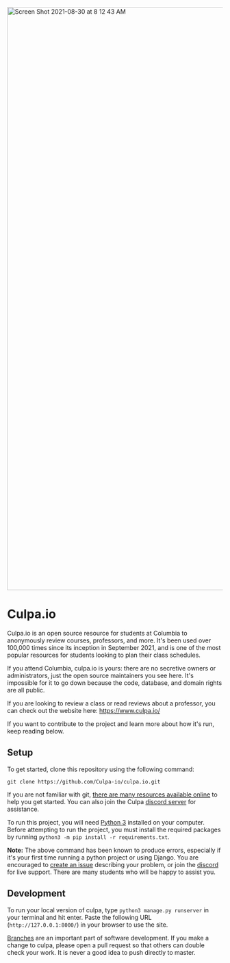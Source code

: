 <img width="1362" alt="Screen Shot 2021-08-30 at 8 12 43 AM" src="https://user-images.githubusercontent.com/22382740/131337168-55d5cb55-b174-4ec2-bf29-26d927187b92.png">

# Culpa.io

Culpa.io is an open source resource for students at Columbia to anonymously review courses, professors, and more. It's been used over 100,000 times since its inception in September 2021, and is one of the most popular resources for students looking to plan their class schedules. 

If you attend Columbia, culpa.io is yours: there are no secretive owners or administrators, just the open source maintainers you see here. It's impossible for it to go down because the code, database, and domain rights are all public. 

If you are looking to review a class or read reviews about a professor, you can check out the website here: https://www.culpa.io/ 

If you want to contribute to the project and learn more about how it's run, keep reading below.

## Setup 

To get started, clone this repository using the following command: 

`git clone https://github.com/Culpa-io/culpa.io.git`

If you are not familiar with git, [there are many resources available online](https://docs.github.com/en/get-started) to help you get started. You can also join the Culpa [discord server](https://discord.com/invite/adWZA6Qwq6) for assistance.

To run this project, you will need [Python 3](https://www.python.org/downloads/) installed on your computer. Before attempting to run the project, you must install the required packages by running `python3 -m pip install -r requirements.txt`.

**Note:** The above command has been known to produce errors, especially if it's your first time running a python project or using Django. You are encouraged to [create an issue](https://github.com/Culpa-io/culpa.io/issues/new) describing your problem, or join the [discord](https://discord.com/invite/adWZA6Qwq6) for live support. There are many students who will be happy to assist you.

## Development

To run your local version of culpa, type `python3 manage.py runserver` in your terminal and hit enter. Paste the following URL (`http://127.0.0.1:8000/`) in your browser to use the site.

[Branches](https://en.wikipedia.org/wiki/Branching_(version_control)) are an important part of software development. If you make a change to culpa, please open a pull request so that others can double check your work. It is never a good idea to push directly to master.